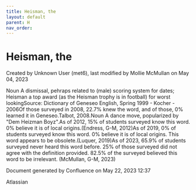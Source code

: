 ```yaml
---
title: Heisman, the
layout: default
parent: H
nav_order:
---
```


# Heisman, the

Created by  Unknown User (met6), last modified by  Mollie McMullan on May 04, 2023

Noun A dismissal, pehraps related to (male) scoring system for dates; Heisman a top award (as the Heisman trophy is in football) for worst lookingSource: Dictionary of Geneseo English, Spring 1999 - Kocher - 2006Of those surveyed in 2008, 22.7% knew the word, and of those, 0% learned it in Geneseo.Talbot, 2008.Noun A dance move, popularized by &quot;Dem Heizman Boyz&quot;.As of 2012, 15% of students surveyed know this word. 0% believe it is of local origins.(Endress, G-M, 2012)As of 2019, 0% of students surveyed know this word. 0% believe it is of local origins. This word appears to be obsolete.(Luquer, 2019)As of 2023, 65.9% of students surveyed never heard this word before. 25% of those surveyed did not agree with the definition provided. 82.5% of the surveyed believed this word to be irrelevant. (McMullan, G-M, 2023)

Document generated by Confluence on May 22, 2023 12:37

Atlassian
